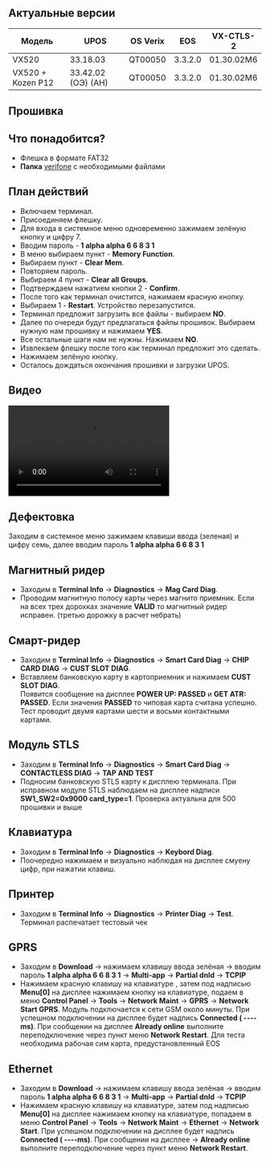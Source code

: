 <style>
   .markdown-content h2 {  
      margin-top: 2rem; 
      margin-bottom: 2rem; 
      font-size: 1.875rem; 
   }
   .markdown-content ul {
      list-style-type: disc; 
      font-size: 1.125rem; 
      display: flex; 
      flex-direction: column; 
      gap: 1rem; 
      padding-left: 20px; 
   }
   .markdown-content a:hover {
      text-decoration: underline;
   }
   .markdown-content table {
      min-width: 100%;
   }
   .markdown-content th {
      padding-left: 0.5rem;    
      padding-right: 0.5rem;   
      padding-top: 0.5rem;     
      padding-bottom: 0.5rem;  
      text-align: left;        
      font-size: 0.875rem;     
      line-height: 1.25rem;    
      font-weight: 500;        
      border: 1px solid;       
      border-color: #e5e7eb;
   }
   .markdown-content td {
      padding: 0.75rem 0.5rem;
      font-size: 0.875rem;
      line-height: 1.25rem;
      border: 1px solid #e5e7eb;
   }
   .markdown-content p {
      font-size: 1.125rem;
   }
</style>

## <a id="1">Актуальные версии</a>

<div class="overflow-x-auto whitespace-nowrap">

| Модель            | UPOS               | OS Verix | EOS     | VX-CTLS-2  |
| ----------------- | ------------------ | -------- | ------- | ---------- |
| VX520             | 33.18.03           | QT00050  | 3.3.2.0 | 01.30.02M6 |
| VX520 + Kozen P12 | 33.42.02 (ОЭ) (АН) | QT00050  | 3.3.2.0 | 01.30.02M6 |

</div>

## <a id="2">Прошивка</a>

## <a id="2.1" class="text-2xl">Что понадобится?</a>

- Флешка в формате FAT32
- **Папка** [verifone](https://disk.yandex.ru/d/Ym5ZizF5xbCEHQ) с необходимыми файлами

## <a id="2.2" class="text-2xl">План действий</a>

- Включаем терминал.
- Присоединяем флешку.
- Для входа в системное меню одновременно зажимаем зелёную кнопку и цифру 7.
- Вводим пароль - **1 alpha alpha 6 6 8 3 1**
- В меню выбираем пункт - **Memory Function**.
- Выбираем пункт - **Clear Mem**.
- Повторяем пароль.
- Выбираем 4 пункт - **Clear all Groups**.
- Подтверждаем нажатием кнопки 2 - **Confirm**.
- После того как терминал очистится, нажимаем красную кнопку.
- Выбираем 1 - **Restart**. Устройство перезапустится.
- Терминал предложит загрузить все файлы - выбираем **NO**.
- Далее по очереди будут предлагаться файлы прошивок. Выбираем нужную нам прошивку и нажимаем **YES**.
- Все остальные шаги нам не нужны. Нажимаем **NO**.
- Извлекаем флешку после того как терминал предложит это сделать.
- Нажимаем зелёную кнопку.
- Осталось дождаться окончания прошивки и загрузки UPOS.

## <a id="2.3" class="text-2xl">Видео</a>

<video width='320' height='180' controls class="w-full rounded-xl md:w-[32.5%]">
    <source src='/content/verifone-vx520/video/VX520.mp4' type='video/mp4' />
</video>

## <a id="3">Дефектовка</a>

Заходим в системное меню зажимаем клавиши ввода (зеленая) и цифру семь, далее вводим пароль **1 alpha alpha 6 6 8 3 1**

## <a id="3.1" class="text-2xl">Магнитный ридер</a>

- Заходим в **Terminal Info** → **Diagnostics** → **Mag Card Diag**.
- Проводим магнитную полосу карты через магнито приемник. Если на всех трех дорохках значение **VALID** то магнитный ридер исправен. (третью дорожку в расчет небрать)

## <a id="3.2" class="text-2xl">Смарт-ридер</a>

- Заходим в **Terminal Info** → **Diagnostics** → **Smart Card Diag** → **CHIP CARD DIAG** → **CUST SLOT DIAG**.
- Вставляем банковскую карту в картоприемник и нажимаем **CUST SLOT DIAG**.  
  Появится сообщение на дисплее **POWER UP: PASSED** и **GET ATR: PASSED**. Если значения **PASSED** то чиповая карта считана успешно. Тест проводит двумя картами шести и восьми контактными картами.

## <a id="3.3" class="text-2xl">Модуль STLS</a>

- Заходим в **Terminal Info** → **Diagnostics** → **Smart Card Diag** → **CONTACTLESS DIAG** → **TAP AND TEST**
- Подносим банковскую STLS карту к дисплею терминала. При исправном модуле STLS наблюдаем на дисплее надписи **SW1_SW2=0x9000 card_type=1**.
  Проверка актуальна для 500 прошивки и выше

## <a id="3.4" class="text-2xl">Клавиатура</a>

- Заходим в **Terminal Info** → **Diagnostics** → **Keybord Diag**.
- Поочередно нажимаем и визуально наблюдая на дисплее смуену цифр, при нажатии клавиш.

## <a id="3.5" class="text-2xl">Принтер</a>

- Заходим в **Terminal Info** → **Diagnostics** → **Printer Diag** → **Test**. Терминал распечатает тестовый чек

## <a id="3.6" class="text-2xl">GPRS</a>

- Заходим в **Download** → нажимаем клавишу ввода зелёная → вводим пароль **1 alpha alpha 6 6 8 3 1** → **Multi-app** → **Partial dnld** → **TCPIP**
- Нажимаем красную клавишу на клавиатуре , затем под надписью **Menu[0]** на дисплее нажимаем кнопку на клавиатуре, подаем в меню **Control Panel** → **Tools** → **Network Maint** → **GPRS** → **Network Start GPRS**. Модуль подключается к сети GSM около минуты. При успешном подключении на дисплее будет надпись **Сonnected ( ----ms)**. При сообщении на дисплее **Already online** выполните переподключение через пункт меню **Network Restart**. Для теста необходима рабочая сим карта, предустановленный EOS

## <a id="3.7" class="text-2xl">Ethernet</a>

- Заходим в **Download** → нажимаем клавишу ввода зелёная → вводим пароль **1 alpha alpha 6 6 8 3 1** → **Multi-app** → **Partial dnld** → **TCPIP**
- Нажимаем красную клавишу на клавиатуре, затем под надписью **Menu[0]** на дисплее нажимаем кнопку на клавиатуре, попадаем в меню **Control Panel** → **Tools** → **Network Maint** → **Ethernet** → **Network Start**. При успешном подключении на дисплее будет надпись **Сonnected ( ----ms)**. При сообщении на дисплее -> **Already online** выполните переподключение через пункт меню **Network Restart**.
